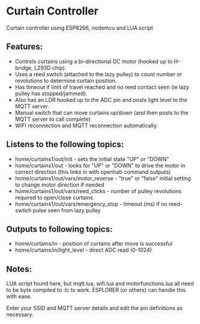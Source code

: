# Curtain Controller

Curtain controller using ESP8266, nodemcu and LUA script

## Features:
* Controls curtains using a bi-directional DC motor (hooked up to H-bridge, L293D chip).  
* Uses a reed switch (attached to the lazy pulley) to count number or revolutions to determine curtain position.
* Has timeout if limit of travel reached and no reed contact seen (ie lazy pulley has stopped/jammed).
* Also has an LDR hooked up to the ADC pin and posts light level to the MQTT server.
* Manual switch that can move curtains up/down (and then posts to the MQTT server to call complete)
* WIFI reconnection and MQTT reconnection automatically.

## Listens to the following topics:
* home/curtains1/out/init - sets the initial state "UP" or "DOWN"
* home/curtains1/out - looks for "UP" or "DOWN" to drive the motor in correct direction (this links in with openhab command outputs)
* home/curtains1/out/vars/motor_reverse - "true" or "false" initial setting to change motor direction if needed
* home/curtains1/out/vars/reed_clicks - number of pulley revolutions required to open/close curtains
* home/curtains1/out/vars/emergency_stop - timeout (ms) if no reed-swtich pulse seen from lazy pulley

## Outputs to following topics:
* home/curtains/in - position of curtains after move is successful
* home/curtains/in/light_level - direct ADC read (0-1024)

## Notes:

LUA script found here, but mqtt.lua, wifi.lua and motorfunctions.lua all need to be byte compiled to .lc to work.  ESPLORER (or others) can handle this with ease.

Enter your SSID and MQTT server details and edit the pin definitions as necessary.
